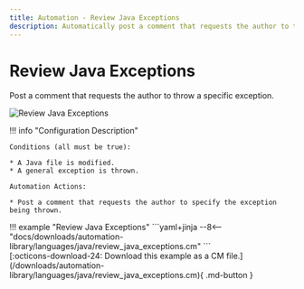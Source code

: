 ```yaml
---
title: Automation - Review Java Exceptions
description: Automatically post a comment that requests the author to throw a specific exception.
---
```

# Review Java Exceptions

<!-- --8<-- [start:example]-->

Post a comment that requests the author to throw a specific exception.

![Review Java Exceptions](/automations/languages/java/review-java-exceptions/review-java-exceptions.png)

!!! info "Configuration Description"

    Conditions (all must be true):
    
    * A Java file is modified.
    * A general exception is thrown. 
   
    Automation Actions:
    
    * Post a comment that requests the author to specify the exception being thrown.

<div class="automationExample" markdown="1">
!!! example "Review Java Exceptions"
    ```yaml+jinja
    --8<-- "docs/downloads/automation-library/languages/java/review_java_exceptions.cm"
    ```
    <div class="result" markdown>
      <span>
      [:octicons-download-24: Download this example as a CM file.](/downloads/automation-library/languages/java/review_java_exceptions.cm){ .md-button }
      </span>
    </div>
<!-- --8<-- [end:example]-->